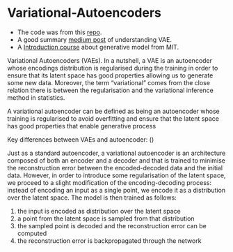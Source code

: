 # Variational-Autoencoders


- The code was from this [repo](https://github.com/davidADSP/GDL_code).
- A good summary [medium post](https://towardsdatascience.com/understanding-variational-autoencoders-vaes-f70510919f73) of understanding VAE.
- A [Introduction course](https://www.youtube.com/watch?v=rZufA635dq4) about generative model from MIT.

Variational Autoencoders (VAEs). In a nutshell, a VAE is an autoencoder whose encodings distribution is regularised during the training in order to ensure that its latent space has good properties allowing us to generate some new data. Moreover, the term “variational” comes from the close relation there is between the regularisation and the variational inference method in statistics.

A variational autoencoder can be defined as being an autoencoder whose training is regularised to avoid overfitting and ensure that the latent space has good properties that enable generative process

Key differences between VAEs and autoencoder:
()

Just as a standard autoencoder, a variational autoencoder is an architecture composed of both an encoder and a decoder and that is trained to minimise the reconstruction error between the encoded-decoded data and the initial data. However, in order to introduce some regularisation of the latent space, we proceed to a slight modification of the encoding-decoding process: instead of encoding an input as a single point, we encode it as a distribution over the latent space. The model is then trained as follows:
1. the input is encoded as distribution over the latent space
2. a point from the latent space is sampled from that distribution
3. the sampled point is decoded and the reconstruction error can be computed
4. the reconstruction error is backpropagated through the network

